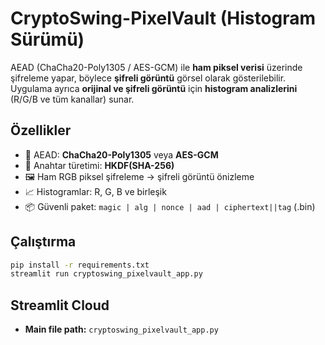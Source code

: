 # CryptoSwing-PixelVault (Histogram Sürümü)

AEAD (ChaCha20-Poly1305 / AES-GCM) ile **ham piksel verisi** üzerinde şifreleme yapar, böylece **şifreli görüntü** görsel olarak gösterilebilir. Uygulama ayrıca **orijinal ve şifreli görüntü** için **histogram analizlerini** (R/G/B ve tüm kanallar) sunar.

## Özellikler
- 🔐 AEAD: **ChaCha20-Poly1305** veya **AES-GCM**
- 🧩 Anahtar türetimi: **HKDF(SHA-256)**
- 🖼️ Ham RGB piksel şifreleme → şifreli görüntü önizleme
- 📈 Histogramlar: R, G, B ve birleşik
- 📦 Güvenli paket: `magic | alg | nonce | aad | ciphertext||tag` (.bin)

## Çalıştırma
```bash
pip install -r requirements.txt
streamlit run cryptoswing_pixelvault_app.py
```

## Streamlit Cloud
- **Main file path:** `cryptoswing_pixelvault_app.py`
